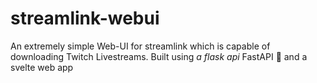 # streamlink-webui
An extremely simple Web-UI for streamlink which is capable of downloading Twitch Livestreams.
Built using _a flask api_ FastAPI 🎉 and a svelte web app

